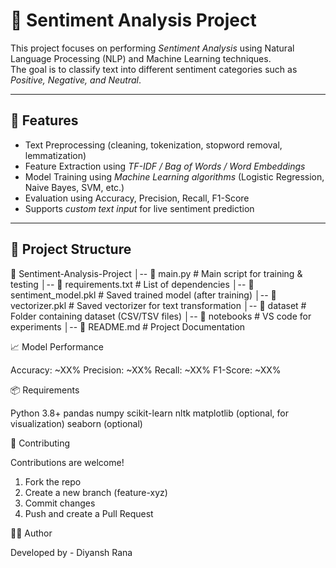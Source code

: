 # 📝 Sentiment Analysis Project

This project focuses on performing *Sentiment Analysis* using Natural Language Processing (NLP) and Machine Learning techniques.  
The goal is to classify text into different sentiment categories such as *Positive, Negative, and Neutral*.

---

## 📌 Features
- Text Preprocessing (cleaning, tokenization, stopword removal, lemmatization)
- Feature Extraction using *TF-IDF / Bag of Words / Word Embeddings*
- Model Training using *Machine Learning algorithms* (Logistic Regression, Naive Bayes, SVM, etc.)
- Evaluation using Accuracy, Precision, Recall, F1-Score
- Supports *custom text input* for live sentiment prediction

---

## 📂 Project Structure
📁 Sentiment-Analysis-Project │-- 📄 main.py              # Main script for training & testing │-- 📄 requirements.txt     # List of dependencies │-- 📄 sentiment_model.pkl  # Saved trained model (after training) │-- 📄 vectorizer.pkl       # Saved vectorizer for text transformation │-- 📂 dataset              # Folder containing dataset (CSV/TSV files) │-- 📂 notebooks            # VS code for experiments │-- 📄 README.md            # Project Documentation

📈 Model Performance

Accuracy: ~XX%
Precision: ~XX%
Recall: ~XX%
F1-Score: ~XX%

📦 Requirements

Python 3.8+
pandas
numpy
scikit-learn
nltk
matplotlib (optional, for visualization)
seaborn (optional)

🤝 Contributing

Contributions are welcome!

1. Fork the repo
2. Create a new branch (feature-xyz)
3. Commit changes
4. Push and create a Pull Request

👨‍💻 Author

Developed by - Diyansh Rana
